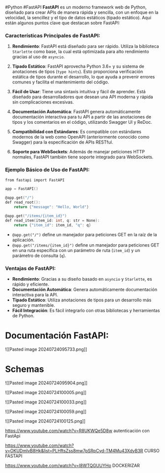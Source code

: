 #Python  #FastAPI 
**FastAPI** es un moderno framework web de Python, diseñado para crear APIs de manera rápida y sencilla, con un enfoque en la velocidad, la sencillez y el tipo de datos estáticos (tipado estático). Aquí están algunos puntos clave que destacan sobre FastAPI:

### Características Principales de FastAPI:

1. **Rendimiento**: FastAPI está diseñado para ser rápido. Utiliza la biblioteca `Starlette` como base, la cual está optimizada para alto rendimiento gracias al uso de `asyncio`.
    
2. **Tipado Estático**: FastAPI aprovecha Python 3.6+ y su sistema de anotaciones de tipos (`type hints`). Esto proporciona verificación estática de tipos durante el desarrollo, lo que ayuda a prevenir errores comunes y facilita el mantenimiento del código.
    
3. **Fácil de Usar**: Tiene una sintaxis intuitiva y fácil de aprender. Está diseñado para desarrolladores que desean una API moderna y rápida sin complicaciones excesivas.
    
4. **Documentación Automática**: FastAPI genera automáticamente documentación interactiva para tu API a partir de las anotaciones de tipos y los comentarios en el código, utilizando Swagger UI y ReDoc.
    
5. **Compatibilidad con Estándares**: Es compatible con estándares modernos de la web como OpenAPI (anteriormente conocido como Swagger) para la especificación de APIs RESTful.
    
6. **Soporte para WebSockets**: Además de manejar peticiones HTTP normales, FastAPI también tiene soporte integrado para WebSockets.
    

### Ejemplo Básico de Uso de FastAPI:

```c
from fastapi import FastAPI

app = FastAPI()

@app.get("/")
def read_root():
    return {"message": "Hello, World"}

@app.get("/items/{item_id}")
def read_item(item_id: int, q: str = None):
    return {"item_id": item_id, "q": q}

```


- `@app.get("/")` define un manejador para peticiones GET en la raíz de la aplicación.
- `@app.get("/items/{item_id}")` define un manejador para peticiones GET en una ruta específica con un parámetro de ruta (`item_id`) y un parámetro de consulta (`q`).
### Ventajas de FastAPI:

- **Rendimiento**: Gracias a su diseño basado en `asyncio` y `Starlette`, es rápido y eficiente.
- **Documentación Automática**: Genera automáticamente documentación interactiva para la API.
- **Tipado Estático**: Utiliza anotaciones de tipos para un desarrollo más seguro y mantenible.
- **Fácil Integración**: Es fácil integrarlo con otras bibliotecas y herramientas de Python.

# Documentación FastAPI:

![[Pasted image 20240724095733.png]]

# Schemas

![[Pasted image 20240724095904.png]]


![[Pasted image 20240724100005.png]]


![[Pasted image 20240724100033.png]]

![[Pasted image 20240724100059.png]]

![[Pasted image 20240724100125.png]]

https://www.youtube.com/watch?v=R8UKWQe5D8w      autenticación con FastApi

https://www.youtube.com/watch?v=OKUDmlvB8Hk&list=PLHftsZss8mw7pSRpCyd-TM4Mu43XdyB3R                                                                                 CURSO FASTAPI

https://www.youtube.com/watch?v=I8WTQGUUYHo   DOCKERIZAR 